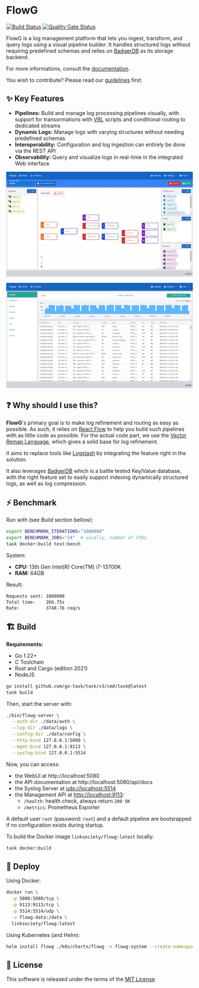 # FlowG

[![Build Status](https://github.com/link-society/flowg/actions/workflows/build.yml/badge.svg)](https://github.com/link-society/flowg/actions/workflows/build.yml)
[![Quality Gate Status](https://sonarcloud.io/api/project_badges/measure?project=link-society_flowg&metric=alert_status)](https://sonarcloud.io/summary/new_code?id=link-society_flowg)

FlowG is a log management platform that lets you ingest, transform, and query
logs using a visual pipeline builder. It handles structured logs without
requiring predefined schemas and relies on
[BadgerDB](https://dgraph.io/docs/badger/) as its storage backend.

For more informations, consult the
[documentation](https://link-society.github.io/flowg/docs/).

You wish to contribute? Please read our [guidelines](./CONTRIBUTING.md) first.

## :sparkles: Key Features

 - **Pipelines:** Build and manage log processing pipelines visually, with
   support for transormations with [VRL](https://vector.dev/docs/reference/vrl/)
   scripts and conditional routing to dedicated streams
 - **Dynamic Logs:** Manage logs with varying structures without needing
   predefined schemas
 - **Interoperability:** Configuration and log ingestion can entirely be done
   via the REST API
 - **Observability:** Query and visualize logs in real-time in the integrated
   Web interface

![pipeline screenshot](./docs/screenshots/pipelines.png)

![stream screenshot](./docs/screenshots/streams.png)

## :question: Why should I use this?

**FlowG**'s primary goal is to make log refinement and routing as easy as
possible. As such, it relies on [React Flow](https://reactflow.dev) to help you
build such pipelines with as little code as possible. For the actual code part,
we use the [Vector Remap Language](https://vector.dev/docs/reference/vrl/),
which gives a solid base for log refinement.

It aims to replace tools like [Logstash](https://www.elastic.co/logstash) by
integrating the feature right in the solution.

It also leverages [BadgerDB](https://dgraph.io/docs/badger/) which is a battle
tested Key/Value database, with the right feature set to easily support indexing
dynamically structured logs, as well as log compression.

## :zap: Benchmark

Run with (see *Build* section bellow):

```bash
export BENCHMARK_ITERATIONS="1000000"
export BENCHMARK_JOBS="24"  # usually, number of CPUs
task docker:build test:bench
```

System:

 - **CPU:** 13th Gen Intel(R) Core(TM) i7-13700K
 - **RAM:** 64GB

Result:

```
Requests sent: 1000000
Total time:    266.75s
Rate:          3748.76 req/s
```

## :building_construction: Build

**Requirements:**

 - Go 1.22+
 - C Toolchain
 - Rust and Cargo (edition 2021)
 - NodeJS

```bash
go install github.com/go-task/task/v3/cmd/task@latest
task build
```

Then, start the server with:

```bash
./bin/flowg-server \
  --auth-dir ./data/auth \
  --log-dir ./data/logs \
  --config-dir ./data/config \
  --http-bind 127.0.0.1:5080 \
  --mgmt-bind 127.0.0.1:9113 \
  --syslog-bind 127.0.0.1:5514
```

Now, you can access:

 - the WebUI at http://localhost:5080
 - the API documentation at http://localhost:5080/api/docs
 - the Syslog Server at [udp://localhost:5514]()
 - the Management API at [http://localhost:9113](http://localhost:9113):
    - `/health`: health check, always return `200 OK`
    - `/metrics`: Prometheus Exporter

A default user `root` (password: `root`) and a default pipeline are bootsrapped
if no configuration exists during startup.

To build the Docker image `linksociety/flowg:latest` locally:

```bash
task docker:build
```

## :rocket: Deploy

Using Docker:

```bash
docker run \
  -p 5080:5080/tcp \
  -p 9113:9113/tcp \
  -p 5514:5514/udp \
  -v flowg-data:/data \
  linksociety/flowg:latest
```

Using Kubernetes (and Helm):

```bash
helm install flowg ./k8s/charts/flowg -n flowg-system --create-namespace
```

## :memo: License

This software is released under the terms of the [MIT License](./LICENSE.txt)
